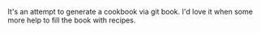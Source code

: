 It's an attempt to generate a cookbook via git book. I'd love it when some more help to fill the book with recipes.
